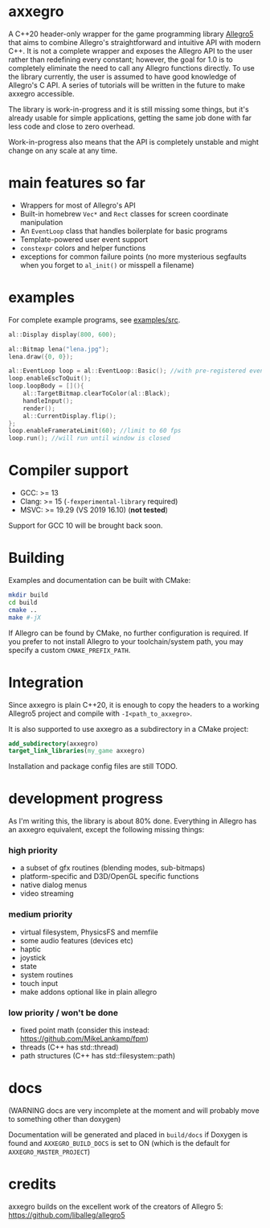 # axxegro

A C++20 header-only wrapper for the game programming library [Allegro5](https://github.com/liballeg/allegro5) 
that aims to combine Allegro's straightforward and intuitive API with modern C++. It is not a complete wrapper 
and exposes the Allegro API to the user rather than redefining every constant; however, 
the goal for 1.0 is to completely eliminate the need to call any Allegro functions directly.
To use the library currently, the user is assumed to have good knowledge of Allegro's C API.
A series of tutorials will be written in the future to make axxegro accessible.

The library is work-in-progress and it is still missing some things, but it's
already usable for simple applications, getting the same job done with far less
code and close to zero overhead.

Work-in-progress also means that the API is completely unstable and might change
on any scale at any time.

# main features so far

- Wrappers for most of Allegro's API
- Built-in homebrew `Vec*` and `Rect` classes for screen coordinate manipulation
- An `EventLoop` class that handles boilerplate for basic programs
- Template-powered user event support
- `constexpr` colors and helper functions
- exceptions for common failure points (no more mysterious segfaults 
    when you forget to `al_init()` or misspell a filename)


# examples

For complete example programs, see [examples/src](examples/src).

```c++
al::Display display(800, 600);

al::Bitmap lena("lena.jpg");
lena.draw({0, 0});
```

```c++
al::EventLoop loop = al::EventLoop::Basic(); //with pre-registered event sources
loop.enableEscToQuit();
loop.loopBody = [](){
    al::TargetBitmap.clearToColor(al::Black);
    handleInput();
    render();
    al::CurrentDisplay.flip();
};
loop.enableFramerateLimit(60); //limit to 60 fps
loop.run(); //will run until window is closed
```
# Compiler support

 - GCC: >= 13
 - Clang: >= 15 (`-fexperimental-library` required)
 - MSVC: >= 19.29 (VS 2019 16.10) (**not tested**)

Support for GCC 10 will be brought back soon.

# Building

Examples and documentation can be built with CMake:

```bash
mkdir build
cd build
cmake ..
make #-jX
```

If Allegro can be found by CMake, no further configuration is required.
If you prefer to not install Allegro to your toolchain/system path, you may
specify a custom `CMAKE_PREFIX_PATH`.

# Integration

Since axxegro is plain C++20, it is enough to copy the headers to a working Allegro5 project
and compile with `-I<path_to_axxegro>`.

It is also supported to use axxegro as a subdirectory in a CMake project:
```cmake
add_subdirectory(axxegro)
target_link_libraries(my_game axxegro)
```
Installation and package config files are still TODO.


# development progress

As I'm writing this, the library is about 80% done.
Everything in Allegro has an axxegro equivalent, except
the following missing things:

### high priority
 - a subset of gfx routines (blending modes, sub-bitmaps)
 - platform-specific and D3D/OpenGL specific functions
 - native dialog menus
 - video streaming

### medium priority
 - virtual filesystem, PhysicsFS and memfile
 - some audio features (devices etc)
 - haptic
 - joystick
 - state
 - system routines
 - touch input
 - make addons optional like in plain allegro

### low priority / won't be done
 - fixed point math (consider this instead: https://github.com/MikeLankamp/fpm)
 - threads (C++ has std::thread)
 - path structures (C++ has std::filesystem::path)


# docs

(WARNING docs are very incomplete at the moment and will probably move to
something other than doxygen)

Documentation will be generated and placed in `build/docs` if Doxygen is found
and `AXXEGRO_BUILD_DOCS` is set to ON (which is the default for `AXXEGRO_MASTER_PROJECT`)

# credits

axxegro builds on the excellent work of the creators of Allegro 5: https://github.com/liballeg/allegro5
